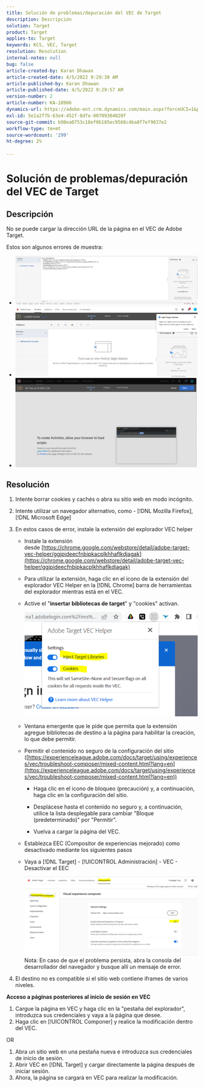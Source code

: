 ```yaml
---
title: Solución de problemas/depuración del VEC de Target
description: Descripción
solution: Target
product: Target
applies-to: Target
keywords: KCS, VEC, Target
resolution: Resolution
internal-notes: null
bug: false
article-created-by: Karan Dhawan
article-created-date: 4/5/2022 9:29:30 AM
article-published-by: Karan Dhawan
article-published-date: 4/5/2022 9:29:57 AM
version-number: 2
article-number: KA-18986
dynamics-url: https://adobe-ent.crm.dynamics.com/main.aspx?forceUCI=1&pagetype=entityrecord&etn=knowledgearticle&id=ec1691de-c2b4-ec11-983f-000d3a5d0d73
exl-id: 5e1a2f7b-63e4-452f-8dfe-00709304020f
source-git-commit: b98ea0753c18ef0b185ec9568c4ba8f7ef9037e2
workflow-type: tm+mt
source-wordcount: '299'
ht-degree: 2%

---
```


# Solución de problemas/depuración del VEC de Target

## Descripción

No se puede cargar la dirección URL de la página en el VEC de Adobe Target.

Estos son algunos errores de muestra:

- ![](assets/___f81691de-c2b4-ec11-983f-000d3a5d0d73___.png)
- ![](assets/___071791de-c2b4-ec11-983f-000d3a5d0d73___.png)
- ![](assets/___0a1791de-c2b4-ec11-983f-000d3a5d0d73___.png)

## Resolución

1. Intente borrar cookies y cachés o abra su sitio web en modo incógnito. 

1. Intente utilizar un navegador alternativo, como - [!DNL Mozilla Firefox], [!DNL Microsoft Edge]

1. En estos casos de error, instale la extensión del explorador VEC helper

   - Instale la extensión desde [https://chrome.google.com/webstore/detail/adobe-target-vec-helper/ggjpideecfnbipkacplkhhaflkdjagak](https://chrome.google.com/webstore/detail/adobe-target-vec-helper/ggjpideecfnbipkacplkhhaflkdjagak)

   - Para utilizar la extensión, haga clic en el icono de la extensión del explorador VEC Helper en la [!DNL Chrome] barra de herramientas del explorador mientras está en el VEC. 

   - Active el &quot;**insertar bibliotecas de target**&quot; y &quot;cookies&quot; activan.

      ![](assets/92bf52bf-21ab-ec11-983f-000d3a349523.png)

   - Ventana emergente que le pide que permita que la extensión agregue bibliotecas de destino a la página para habilitar la creación, lo que debe permitir.

   - Permitir el contenido no seguro de la configuración del sitio ([https://experienceleague.adobe.com/docs/target/using/experiences/vec/troubleshoot-composer/mixed-content.html?lang=en](https://experienceleague.adobe.com/docs/target/using/experiences/vec/troubleshoot-composer/mixed-content.html?lang=en))

      - Haga clic en el icono de bloqueo (precaución) y, a continuación, haga clic en la configuración del sitio.

      - Desplácese hasta el contenido no seguro y, a continuación, utilice la lista desplegable para cambiar &quot;Bloque (predeterminado)&quot; por &quot;Permitir&quot;.

      - Vuelva a cargar la página del VEC.
   - Establezca EEC (Compositor de experiencias mejorado) como desactivado mediante los siguientes pasos

   - Vaya a [!DNL Target] - [!UICONTROL Administración] - VEC - Desactivar el EEC

      ![](assets/90fdfd56-26ab-ec11-983f-000d3a349523.png)
   Nota: En caso de que el problema persista, abra la consola del desarrollador del navegador y busque allí un mensaje de error.

1. El destino no es compatible si el sitio web contiene iframes de varios niveles. 

**Acceso a páginas posteriores al inicio de sesión en VEC**

1. Cargue la página en VEC y haga clic en la &quot;pestaña del explorador&quot;, introduzca sus credenciales y vaya a la página que desee. 
1. Haga clic en [!UICONTROL Componer] y realice la modificación dentro del VEC. 

OR

1. Abra un sitio web en una pestaña nueva e introduzca sus credenciales de inicio de sesión.
1. Abrir VEC en [!DNL Target] y cargar directamente la página después de iniciar sesión. 
1. Ahora, la página se cargará en VEC para realizar la modificación.
